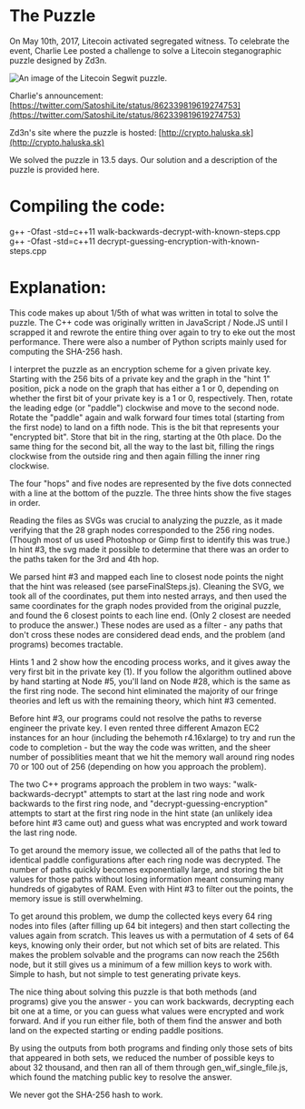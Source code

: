 # The Puzzle

On May 10th, 2017, Litecoin activated segregated witness. To celebrate the event, Charlie Lee posted a challenge to solve a Litecoin steganographic puzzle designed by Zd3n.

![An image of the Litecoin Segwit puzzle.](https://pbs.twimg.com/media/C_eldu1XsAABDFp.jpg:large "Litecoin Segwit Puzzle")


Charlie's announcement: [https://twitter.com/SatoshiLite/status/862339819619274753](https://twitter.com/SatoshiLite/status/862339819619274753)

Zd3n's site where the puzzle is hosted: [http://crypto.haluska.sk](http://crypto.haluska.sk)

We solved the puzzle in 13.5 days. Our solution and a description of the puzzle is provided here.

# Compiling the code:

g++ -Ofast -std=c++11 walk-backwards-decrypt-with-known-steps.cpp
g++ -Ofast -std=c++11 decrypt-guessing-encryption-with-known-steps.cpp

# Explanation:

This code makes up about 1/5th of what was written in total to solve the puzzle. The C++ code was originally written in JavaScript / Node.JS until I scrapped it and rewrote the entire thing over again to try to eke out the most performance. There were also a number of Python scripts mainly used for computing the SHA-256 hash.

I interpret the puzzle as an encryption scheme for a given private key. Starting with the 256 bits of a private key and the graph in the "hint 1" position, pick a node on the graph that has either a 1 or 0, depending on whether the first bit of your private key is a 1 or 0, respectively. Then, rotate the leading edge (or "paddle") clockwise and move to the second node. Rotate the "paddle" again and walk forward four times total (starting from the first node) to land on a fifth node. This is the bit that represents your "encrypted bit". Store that bit in the ring, starting at the 0th place. Do the same thing for the second bit, all the way to the last bit, filling the rings clockwise from the outside ring and then again filling the inner ring clockwise.

The four "hops" and five nodes are represented by the five dots connected with a line at the bottom of the puzzle. The three hints show the five stages in order.

Reading the files as SVGs was crucial to analyzing the puzzle, as it made verifying that the 28 graph nodes corresponded to the 256 ring nodes. (Though most of us used Photoshop or Gimp first to identify this was true.) In hint #3, the svg made it possible to determine that there was an order to the paths taken for the 3rd and 4th hop.

We parsed hint #3 and mapped each line to closest node points the night that the hint was released (see parseFinalSteps.js). Cleaning the SVG, we took all of the coordinates, put them into nested arrays, and then used the same coordinates for the graph nodes provided from the original puzzle, and found the 6 closest points to each line end. (Only 2 closest are needed to produce the answer.) These nodes are used as a filter - any paths that don't cross these nodes are considered dead ends, and the problem (and programs) becomes tractable.

Hints 1 and 2 show how the encoding process works, and it gives away the very first bit in the private key (1). If you follow the algorithm outlined above by hand starting at Node #5, you'll land on Node #28, which is the same as the first ring node. The second hint eliminated the majority of our fringe theories and left us with the remaining theory, which hint #3 cemented.

Before hint #3, our programs could not resolve the paths to reverse engineer the private key. I even rented three different Amazon EC2 instances for an hour (including the behemoth r4.16xlarge) to try and run the code to completion - but the way the code was written, and the sheer number of possiblities meant that we hit the memory wall around ring nodes 70 or 100 out of 256 (depending on how you approach the problem).

The two C++ programs approach the problem in two ways: "walk-backwards-decrypt" attempts to start at the last ring node and work backwards to the first ring node, and "decrypt-guessing-encryption" attempts to start at the first ring node in the hint state (an unlikely idea before hint #3 came out) and guess what was encrypted and work toward the last ring node.

To get around the memory issue, we collected all of the paths that led to identical paddle configurations after each ring node was decrypted. The number of paths quickly becomes exponentially large, and storing the bit values for those paths without losing information meant consuming many hundreds of gigabytes of RAM. Even with Hint #3 to filter out the points, the memory issue is still overwhelming.

To get around this problem, we dump the collected keys every 64 ring nodes into files (after filling up 64 bit integers) and then start collecting the values again from scratch. This leaves us with a permutation of 4 sets of 64 keys, knowing only their order, but not which set of bits are related. This makes the problem solvable and the programs can now reach the 256th node, but it still gives us a minimum of a few million keys to work with. Simple to hash, but not simple to test generating private keys.

The nice thing about solving this puzzle is that both methods (and programs) give you the answer - you can work backwards, decrypting each bit one at a time, or you can guess what values were encrypted and work forward. And if you run either file, both of them find the answer and both land on the expected starting or ending paddle positions.

By using the outputs from both programs and finding only those sets of bits that appeared in both sets, we reduced the number of possible keys to about 32 thousand, and then ran all of them through gen_wif_single_file.js, which found the matching public key to resolve the answer.

We never got the SHA-256 hash to work.